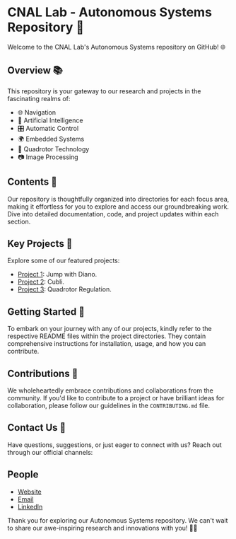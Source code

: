 # CNAL Lab - Autonomous Systems Repository 🚁

Welcome to the CNAL Lab's Autonomous Systems repository on GitHub! 🌐

## Overview 📚

This repository is your gateway to our research and projects in the fascinating realms of:

- 🌐 Navigation
- 🤖 Artificial Intelligence
- 🎛️ Automatic Control
- 🌍 Embedded Systems
- 🚁 Quadrotor Technology
- 📷 Image Processing

## Contents 📂

Our repository is thoughtfully organized into directories for each focus area, making it effortless for you to explore and access our groundbreaking work. Dive into detailed documentation, code, and project updates within each section.

## Key Projects 🔑

Explore some of our featured projects:

- [Project 1](link_to_project_1): Jump with Diano.
- [Project 2](link_to_project_2): Cubli.
- [Project 3](link_to_project_3): Quadrotor Regulation.

## Getting Started 🚀

To embark on your journey with any of our projects, kindly refer to the respective README files within the project directories. They contain comprehensive instructions for installation, usage, and how you can contribute.

## Contributions 🤝

We wholeheartedly embrace contributions and collaborations from the community. If you'd like to contribute to a project or have brilliant ideas for collaboration, please follow our guidelines in the `CONTRIBUTING.md` file.

## Contact Us 📩

Have questions, suggestions, or just eager to connect with us? Reach out through our official channels:

## People

- [Website](http://ae.sharif.edu/~cnavlab)
- [Email](mailto:cnavlab@ae.sharif.edu)
- [LinkedIn](https://www.linkedin.com/company/cnallab)

Thank you for exploring our Autonomous Systems repository. We can't wait to share our awe-inspiring research and innovations with you! 🚀🌟
